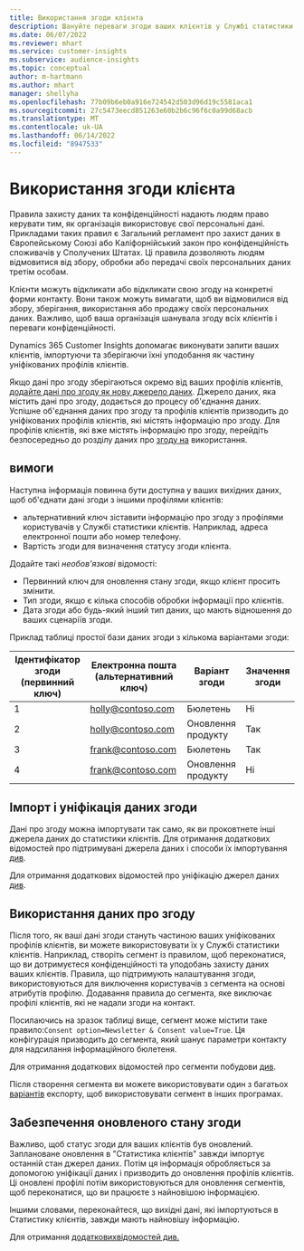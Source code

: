 ```yaml
---
title: Використання згоди клієнта
description: Шануйте переваги згоди ваших клієнтів у Службі статистики клієнтів, імпортуючи дані про згоду.
ms.date: 06/07/2022
ms.reviewer: mhart
ms.service: customer-insights
ms.subservice: audience-insights
ms.topic: conceptual
author: m-hartmann
ms.author: mhart
manager: shellyha
ms.openlocfilehash: 77b09b6eb0a916e724542d503d96d19c5581aca1
ms.sourcegitcommit: 27c5473eecd851263e60b2b6c96f6c0a99d68acb
ms.translationtype: MT
ms.contentlocale: uk-UA
ms.lasthandoff: 06/14/2022
ms.locfileid: "8947533"
---
```

# <a name="use-customer-consent"></a>Використання згоди клієнта

Правила захисту даних та конфіденційності надають людям право керувати тим, як організація використовує свої персональні дані. Прикладами таких правил є Загальний регламент про захист даних в Європейському Союзі або Каліфорнійський закон про конфіденційність споживачів у Сполучених Штатах. Ці правила дозволяють людям відмовитися від збору, обробки або передачі своїх персональних даних третім особам.  

Клієнти можуть відкликати або відкликати свою згоду на конкретні форми контакту. Вони також можуть вимагати, щоб ви відмовилися від збору, зберігання, використання або продажу своїх персональних даних. Важливо, щоб ваша організація шанувала згоду всіх клієнтів і переваги конфіденційності.  

Dynamics 365 Customer Insights допомагає виконувати запити ваших клієнтів, імпортуючи та зберігаючи їхні уподобання як частину уніфікованих профілів клієнтів.

Якщо дані про згоду зберігаються окремо від ваших профілів клієнтів, [додайте дані про згоду як нову джерело даних](#import-and-unify-consent-data). Джерело даних, яка містить дані про згоду, додається до процесу об'єднання даних. Успішне об'єднання даних про згоду та профілів клієнтів призводить до уніфікованих профілів клієнтів, які містять інформацію про згоду. Для профілів клієнтів, які вже містять інформацію про згоду, перейдіть безпосередньо до розділу даних про [згоду на](#use-consent-data) використання.

## <a name="prerequisites"></a>вимоги

Наступна інформація повинна бути доступна у ваших вихідних даних, щоб об'єднати дані згоди з іншими профілями клієнтів:

- альтернативний ключ зіставити інформацію про згоду з профілями користувачів у Службі статистики клієнтів. Наприклад, адреса електронної пошти або номер телефону.
- Вартість згоди для визначення статусу згоди клієнта.

Додайте такі *необов'язкові* відомості:

- Первинний ключ для оновлення стану згоди, якщо клієнт просить змінити.
- Тип згоди, якщо є кілька способів обробки інформації про клієнтів.
- Дата згоди або будь-який інший тип даних, що мають відношення до ваших сценаріїв згоди.

Приклад таблиці простої бази даних згоди з кількома варіантами згоди:

|Ідентифікатор згоди (первинний ключ)   |Електронна пошта (альтернативний ключ)  |Варіант згоди  |Значення згоди  |
|---------|---------|---------|---------|
|1    |  holly@contoso.com       |  Бюлетень       |  Ні       |
|2    |  holly@contoso.com       |  Оновлення продукту       |  Так       |
|3    |  frank@contoso.com       |  Бюлетень       | Так        |
|4    |  frank@contoso.com       |  Оновлення продукту       |  Ні       |

## <a name="import-and-unify-consent-data"></a>Імпорт і уніфікація даних згоди

Дані про згоду можна імпортувати так само, як ви проковтнете інші джерела даних до статистики клієнтів. Для отримання додаткових відомостей про підтримувані джерела даних і способи їх імпортування [див](data-sources.md).

Для отримання додаткових відомостей про уніфікацію джерел даних [див](data-unification.md).

## <a name="use-consent-data"></a>Використання даних про згоду

Після того, як ваші дані згоди стануть частиною ваших уніфікованих профілів клієнтів, ви можете використовувати їх у Службі статистики клієнтів. Наприклад, створіть сегмент із правилом, щоб переконатися, що ви дотримуєтеся конфіденційності та уподобань захисту даних ваших клієнтів. Правила, що підтримують налаштування згоди, використовуються для виключення користувачів з сегмента на основі атрибутів профілю. Додавання правила до сегмента, яке виключає профілі клієнтів, які не надали згоди на контакт.

Посилаючись на зразок таблиці вище, сегмент може містити таке правило:`Consent option=Newsletter & Consent value=True`. Ця конфігурація призводить до сегмента, який шанує параметри контакту для надсилання інформаційного бюлетеня.

Для отримання додаткових відомостей про сегменти побудови [див](segment-builder.md).

Після створення сегмента ви можете використовувати один з багатьох [варіантів](export-destinations.md) експорту, щоб використовувати сегмент в інших програмах.

## <a name="ensure-updated-consent-status"></a>Забезпечення оновленого стану згоди

Важливо, щоб статус згоди для ваших клієнтів був оновлений. Заплановане оновлення в "Статистика клієнтів" завжди імпортує останній стан джерел даних. Потім ця інформація обробляється за допомогою уніфікації даних і призводить до оновлення профілів клієнтів. Ці оновлені профілі потім використовуються для оновлення сегментів, щоб переконатися, що ви працюєте з найновішою інформацією.

Іншими словами, переконайтеся, що вихідні дані, які імпортуються в Статистику клієнтів, завжди мають найновішу інформацію.

Для отримання [додаткових](segments.md#refresh-segments)[відомостей див.](system.md#schedule-tab)
